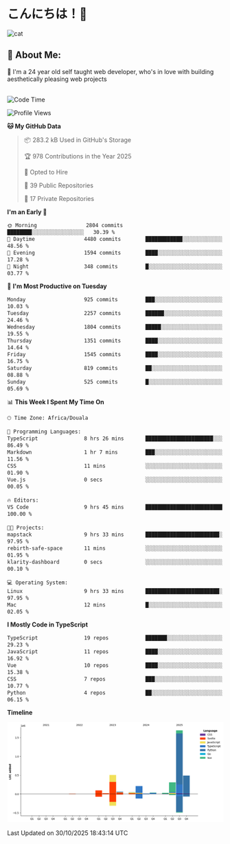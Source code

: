 

# こんにちは！🙂  
![cat](https://github.com/michaelnji/michaelnji/assets/73862378/606e99e9-2c18-4853-8722-991e4af8eae6)

## 💫 About Me:
🙂 I'm a 24 year old self taught web developer, who's in love with building aesthetically pleasing web projects <br><br>

<!--START_SECTION:waka-->
![Code Time](http://img.shields.io/badge/Code%20Time-1%2C508%20hrs%2045%20mins-blue)

![Profile Views](http://img.shields.io/badge/Profile%20Views-0-blue)

**🐱 My GitHub Data** 

> 📦 283.2 kB Used in GitHub's Storage 
 > 
> 🏆 978 Contributions in the Year 2025
 > 
> 💼 Opted to Hire
 > 
> 📜 39 Public Repositories 
 > 
> 🔑 17 Private Repositories 
 > 
**I'm an Early 🐤** 

```text
🌞 Morning                2804 commits        ████████░░░░░░░░░░░░░░░░░   30.39 % 
🌆 Daytime                4480 commits        ████████████░░░░░░░░░░░░░   48.56 % 
🌃 Evening                1594 commits        ████░░░░░░░░░░░░░░░░░░░░░   17.28 % 
🌙 Night                  348 commits         █░░░░░░░░░░░░░░░░░░░░░░░░   03.77 % 
```
📅 **I'm Most Productive on Tuesday** 

```text
Monday                   925 commits         ███░░░░░░░░░░░░░░░░░░░░░░   10.03 % 
Tuesday                  2257 commits        ██████░░░░░░░░░░░░░░░░░░░   24.46 % 
Wednesday                1804 commits        █████░░░░░░░░░░░░░░░░░░░░   19.55 % 
Thursday                 1351 commits        ████░░░░░░░░░░░░░░░░░░░░░   14.64 % 
Friday                   1545 commits        ████░░░░░░░░░░░░░░░░░░░░░   16.75 % 
Saturday                 819 commits         ██░░░░░░░░░░░░░░░░░░░░░░░   08.88 % 
Sunday                   525 commits         █░░░░░░░░░░░░░░░░░░░░░░░░   05.69 % 
```


📊 **This Week I Spent My Time On** 

```text
🕑︎ Time Zone: Africa/Douala

💬 Programming Languages: 
TypeScript               8 hrs 26 mins       ██████████████████████░░░   86.49 % 
Markdown                 1 hr 7 mins         ███░░░░░░░░░░░░░░░░░░░░░░   11.56 % 
CSS                      11 mins             ░░░░░░░░░░░░░░░░░░░░░░░░░   01.90 % 
Vue.js                   0 secs              ░░░░░░░░░░░░░░░░░░░░░░░░░   00.05 % 

🔥 Editors: 
VS Code                  9 hrs 45 mins       █████████████████████████   100.00 % 

🐱‍💻 Projects: 
mapstack                 9 hrs 33 mins       ████████████████████████░   97.95 % 
rebirth-safe-space       11 mins             ░░░░░░░░░░░░░░░░░░░░░░░░░   01.95 % 
klarity-dashboard        0 secs              ░░░░░░░░░░░░░░░░░░░░░░░░░   00.10 % 

💻 Operating System: 
Linux                    9 hrs 33 mins       ████████████████████████░   97.95 % 
Mac                      12 mins             █░░░░░░░░░░░░░░░░░░░░░░░░   02.05 % 
```

**I Mostly Code in TypeScript** 

```text
TypeScript               19 repos            ███████░░░░░░░░░░░░░░░░░░   29.23 % 
JavaScript               11 repos            ████░░░░░░░░░░░░░░░░░░░░░   16.92 % 
Vue                      10 repos            ████░░░░░░░░░░░░░░░░░░░░░   15.38 % 
CSS                      7 repos             ███░░░░░░░░░░░░░░░░░░░░░░   10.77 % 
Python                   4 repos             ██░░░░░░░░░░░░░░░░░░░░░░░   06.15 % 
```



**Timeline**

![Lines of Code chart](https://raw.githubusercontent.com/michaelnji/michaelnji/main/assets/bar_graph.png)


 Last Updated on 30/10/2025 18:43:14 UTC
<!--END_SECTION:waka-->
